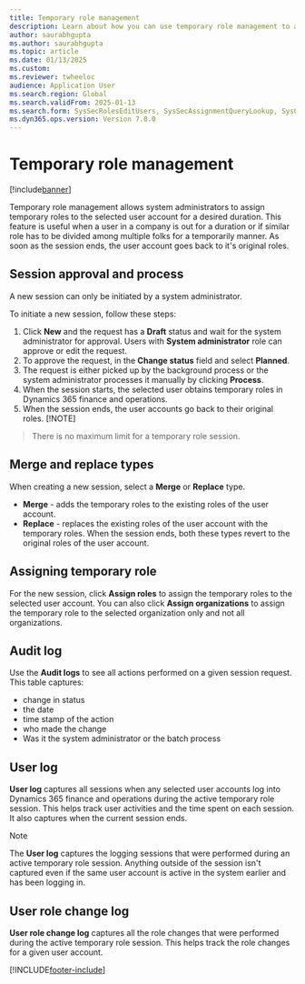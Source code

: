 ```yaml
---
title: Temporary role management
description: Learn about how you can use temporary role management to assign temporary roles and responsibilities to active users.
author: saurabhgupta
ms.author: saurabhgupta
ms.topic: article
ms.date: 01/13/2025
ms.custom: 
ms.reviewer: twheeloc
audience: Application User
ms.search.region: Global
ms.search.validFrom: 2025-01-13
ms.search.form: SysSecRolesEditUsers, SysSecAssignmentQueryLookup, SysQueryForm, SysSecRoleExcludeUsers
ms.dyn365.ops.version: Version 7.0.0
---
```


# Temporary role management

[!include[banner](../../../finance/includes/banner.md)]

Temporary role management allows system administrators to assign temporary roles to the selected user account for a desired duration. This feature is useful when a user in a company is out for a duration or if similar role has to be divided among multiple folks for a temporarily manner. As soon as the session ends, the user account goes back to it's original roles.


## Session approval and process
A new session can only be initiated by a system administrator.

To initiate a new session, follow these steps:
1. Click **New** and the request has a **Draft** status and wait for the system administrator for approval. Users with **System administrator** role can approve or edit the request.
2. To approve the request, in the **Change status** field and select **Planned**.
3. The request is either picked up by the background process or the system administrator processes it manually by clicking **Process**.
4. When the session starts, the selected user obtains temporary roles in Dynamics 365 finance and operations.
5. When the session ends, the user accounts go back to their original roles.
[!NOTE]
> There is no maximum limit for a temporary role session.


## Merge and replace types
When creating a new session, select a **Merge** or **Replace** type. 
 - **Merge** - adds the temporary roles to the existing roles of the user account.
 - **Replace** - replaces the existing roles of the user account with the temporary roles. When the session ends, both these types revert to the original roles of the user account.

## Assigning temporary role
For the new session, click **Assign roles** to assign the temporary roles to the selected user account. You can also click **Assign organizations** to assign the temporary role to the selected organization only and not all organizations. 

## Audit log

Use the **Audit logs** to see all actions performed on a given session request. This table captures:
 - change in status
 - the date
 - time stamp of the action
 - who made the change
 - Was it the system administrator or the batch process

## User log

**User log** captures all sessions when any selected user accounts log into Dynamics 365 finance and operations during the active temporary role session. This helps track user activities and the time spent on each session. It also captures when the current session ends. 

> [!NOTE]
> The **User log** captures the logging sessions that were performed during an active temporary role session. Anything outside of the session isn't captured even if the same user account is active in the system earlier and has been logging in.


## User role change log
**User role change log** captures all the role changes that were performed during the active temporary role session. This helps track the role changes for a given user account.

[!INCLUDE[footer-include](../../../includes/footer-banner.md)]

